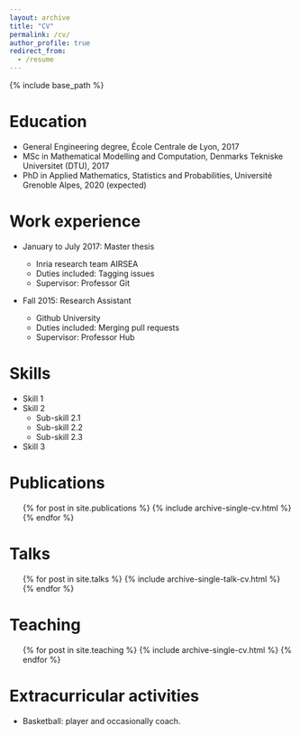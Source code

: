 ```yaml
---
layout: archive
title: "CV"
permalink: /cv/
author_profile: true
redirect_from:
  - /resume
---
```


{% include base_path %}

Education
======
* General Engineering degree, École Centrale de Lyon, 2017
* MSc in Mathematical Modelling and Computation, Denmarks Tekniske Universitet (DTU), 2017
* PhD in Applied Mathematics, Statistics and Probabilities, Université Grenoble Alpes, 2020 (expected)

Work experience
======
* January to July 2017: Master thesis
  * Inria research team AIRSEA
  * Duties included: Tagging issues
  * Supervisor: Professor Git

* Fall 2015: Research Assistant
  * Github University
  * Duties included: Merging pull requests
  * Supervisor: Professor Hub
  
Skills
======
* Skill 1
* Skill 2
  * Sub-skill 2.1
  * Sub-skill 2.2
  * Sub-skill 2.3
* Skill 3

Publications
======
  <ul>{% for post in site.publications %}
    {% include archive-single-cv.html %}
  {% endfor %}</ul>
  
Talks
======
  <ul>{% for post in site.talks %}
    {% include archive-single-talk-cv.html %}
  {% endfor %}</ul>
  
Teaching
======
  <ul>{% for post in site.teaching %}
    {% include archive-single-cv.html %}
  {% endfor %}</ul>
  
Extracurricular activities
======
* Basketball: player and occasionally coach.
